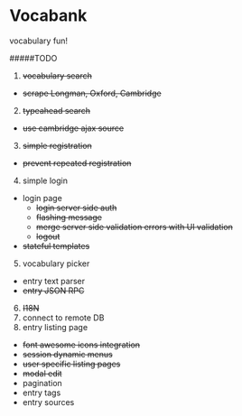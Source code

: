 Vocabank
=================================
vocabulary fun!

#####TODO
1.  ~~vocabulary search~~
  - ~~scrape Longman, Oxford, Cambridge~~
2.  ~~typeahead search~~
  - ~~use cambridge ajax source~~
3.  ~~simple registration~~
  - ~~prevent repeated registration~~
4. simple login
  - login page
    - ~~login server side auth~~
    - ~~flashing message~~
    - ~~merge server side validation errors with UI validation~~
    - ~~logout~~
  - ~~stateful templates~~
5. vocabulary picker
  - entry text parser
  - ~~entry JSON RPC~~
6. ~~I18N~~
7. connect to remote DB
8. entry listing page
  - ~~font awesome icons integration~~
  - ~~session dynamic menus~~
  - ~~user specific listing pages~~
  - ~~modal edit~~
  - pagination
  - entry tags
  - entry sources
